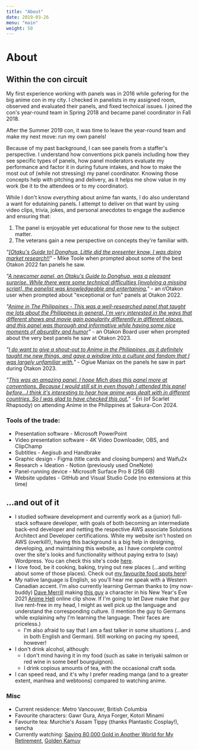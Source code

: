 ```yaml
---
title: "About"
date: 2019-03-26
menu: "main"
weight: 50
---
```

# About

## Within the con circuit

My first experience working with panels was in 2016 while gofering for the big anime con in my city. I checked in panelists in my assigned room, observed and evaluated their panels, and fixed technical issues. I joined the con's year-round team in Spring 2018 and became panel coordinator in Fall 2018.

After the Summer 2019 con, it was time to leave the year-round team and make my next move: run my own panels!

Because of my past background, I can see panels from a staffer's perspective. I understand how conventions pick panels including how they see specific types of panels, how panel moderators evaluate my performance and factor it in during future intakes, and how to make the most out of (while not stressing) my panel coordinator. Knowing those concepts help with pitching and delivery, as it helps me show value in my work (be it to the attendees or to my coordinator).

While I don't know _everything_ about anime fan wants, I do also understand a want for edutaining panels. I attempt to deliver on that want by using video clips, trivia, jokes, and personal anecdotes to engage the audience and ensuring that:
1. The panel is enjoyable yet educational for those new to the subject matter.
2. The veterans gain a new perspective on concepts they're familiar with.

*"[[Otaku's Guide to] Donghua. Little did the presenter know, I was doing market research!!](https://twitter.com/MichaelToole/status/1554256205903790080)"* - Mike Toole when prompted about some of the best Otakon 2022 fan panels he saw.

*"[A newcomer panel, an Otaku's Guide to Donghua, was a pleasant surprise. While there were some technical difficulties [involving a missing script], the panelist was knowledgeable and entertaining.](https://old.reddit.com/r/Otakon/comments/wdp3vc/panel_feedback/iik5awf/)"* - an r/Otakon user when prompted about "exceptional or fun" panels at Otakon 2022.

*"[Anime in The Philippines - This was a well-researched panel that taught me lots about the Philippines in general. I'm very interested in the ways that different shows and movie gain popularity differently in different places, and this panel was thorough and informative while having some nice moments of absurdity and humor](https://board.otakon.com/index.php?/topic/30272-panel-feedback-2023/&tab=comments#comment-321085)"* - an Otakon Board user when prompted about the very best panels he saw at Otakon 2023.

*"[I do want to give a shout-out to Anime in the Philippines, as it definitely taught me new things, and gave a window into a culture and fandom that I was largely unfamiliar with.](https://ogiuemaniax.com/2023/08/27/tomoyo-the-time-has-come-to-demonstrate-our-power-otakon-2023/)"* - Ogiue Maniax on the panels he saw in part during Otakon 2023.

*"[This was an amazing panel. I hope Mich does this panel more at conventions. Because I would still sit in even though I attended this panel before...I think it's interesting to hear how anime was dealt with in different countries. So I was glad to have checked this out.](https://youtu.be/wQ3a35vXjfE?feature=shared&t=4629)"* - Eri (of Scarlet Rhapsody) on attending Anime in the Philippines at Sakura-Con 2024.

### Tools of the trade:

* Presentation software - Microsoft PowerPoint
* Video presentation software - 4K Video Downloader, OBS, and ClipChamp
* Subtitles - Aegisub and Handbrake
* Graphic design - Figma (title cards and closing bumpers) and Waifu2x
* Research + Ideation - Notion (previously used OneNote)
* Panel-running device - Microsoft Surface Pro 8 (256 GB)
* Website updates - GitHub and Visual Studio Code (no extensions at this time)

## ...and out of it

* I studied software development and currently work as a (junior) full-stack software developer, with goals of both becoming an intermediate back-end developer and netting the respective AWS associate Solutions Architect and Developer certifications. While my website isn't hosted on AWS (overkill!), having this background is a big help in designing, developing, and maintaining this website, as I have complete control over the site's looks and functionality without paying extra to (say) Wordpress. You can check this site's code [here](https://github.com/togarashimayo/togarashimayo.github.io). 
* I love food, be it cooking, baking, trying out new places (...and writing about some of those places). Check out [my favourite food spots here](/more/food-suggestions)!
* My native language is English, so you'll hear me speak with a Western Canadian accent. I'm also currently learning German thanks to (my now-buddy) [Dave Merrill](https://bsky.app/profile/terebifunhouse.bsky.social) making [this guy](https://www.youtube.com/watch?v=YKSaAeyWCeM) a character in his New Year's Eve 2021 [Anime Hell](https://www.facebook.com/animehelltheevent) online clip show. If I'm going to let Dave make that guy live rent-free in my head, I might as well pick up the language and understand the corresponding culture. (I mention the guy to Germans while explaining why I'm learning the language. Their faces are priceless.)
    * I'm also afraid to say that I am a fast talker in some situations (...and in both English and German). Still working on pacing my speed, however!
* I don't drink alcohol, although:
    * I don't mind having it in my food (such as sake in teriyaki salmon or red wine in some beef bourguignon).
    * I drink copious amounts of tea, with the occasional craft soda.
* I can speed read, and it's why I prefer reading manga (and to a greater extent, manhwa and webtoons) compared to watching anime.

### Misc
* Current residence: Metro Vancouver, British Columbia
* Favourite characters: Gawr Gura, Anya Forger, Kotori Minami
* Favourite tea: Murchie's Assam Tippy (thanks Plantastic Cosplay!), sencha
* Currently watching: [Saving 80,000 Gold in Another World for My Retirement](https://myanimelist.net/anime/52461/Rougo_ni_Sonaete_Isekai_de_8-manmai_no_Kinka_wo_Tamemasu), [Golden Kamuy](https://myanimelist.net/anime/36028/Golden_Kamuy)